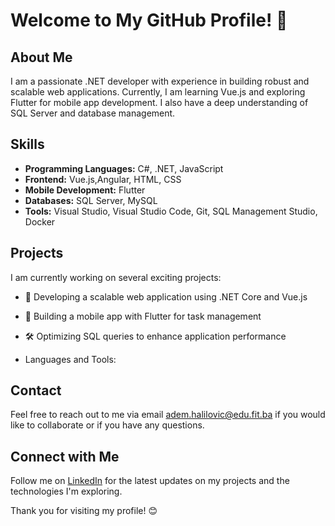 # Welcome to My GitHub Profile! 👋

## About Me
I am a passionate .NET developer with experience in building robust and scalable web applications. Currently, I am learning Vue.js and exploring Flutter for mobile app development. I also have a deep understanding of SQL Server and database management.

## Skills
- **Programming Languages:** C#, .NET, JavaScript 
- **Frontend:** Vue.js,Angular, HTML, CSS
- **Mobile Development:** Flutter
- **Databases:** SQL Server, MySQL
- **Tools:** Visual Studio, Visual Studio Code, Git, SQL Management Studio, Docker

## Projects
I am currently working on several exciting projects:
- 🚀 Developing a scalable web application using .NET Core and Vue.js
- 📱 Building a mobile app with Flutter for task management
- 🛠️ Optimizing SQL queries to enhance application performance

- Languages and Tools:

<i class="fab fa-android"></i> <!-- Android -->
<i class="fab fa-angular"></i> <!-- Angular -->
<i class="fab fa-azure"></i> <!-- Azure -->
<i class="fab fa-bootstrap"></i> <!-- Bootstrap -->
<i class="fab fa-c-plusplus"></i> <!-- C++ -->
<i class="fab fa-csharp"></i> <!-- C# -->
<i class="fab fa-css3"></i> <!-- CSS3 -->
<i class="fab fa-dart"></i> <!-- Dart -->
<i class="fab fa-docker"></i> <!-- Docker -->
<i class="fab fa-dotnet"></i> <!-- .NET -->
<i class="fab fa-firebase"></i> <!-- Firebase -->
<i class="fab fa-flutter"></i> <!-- Flutter -->
<i class="fab fa-git"></i> <!-- Git -->
<i class="fab fa-html5"></i> <!-- HTML5 -->
<i class="fab fa-js-square"></i> <!-- JavaScript -->
<i class="fab fa-microsoft"></i> <!-- Microsoft SQL Server -->
<i class="fab fa-node"></i> <!-- Node.js -->
<i class="fab fa-postgresql"></i> <!-- PostgreSQL -->
<i class="fab fa-postman"></i> <!-- Postman -->
<i class="fab fa-react"></i> <!-- React -->
<i class="fab fa-sqlite"></i> <!-- SQLite -->
<i class="fab fa-swift"></i> <!-- Swift -->
<i class="fab fa-xd"></i> <!-- Adobe XD -->


## Contact
Feel free to reach out to me via email adem.halilovic@edu.fit.ba if you would like to collaborate or if you have any questions.

## Connect with Me
Follow me on [LinkedIn]([https://www.linkedin.com/in/your-name-lastname](https://www.linkedin.com/in/adem999/)/) for the latest updates on my projects and the technologies I'm exploring.

Thank you for visiting my profile! 😊
